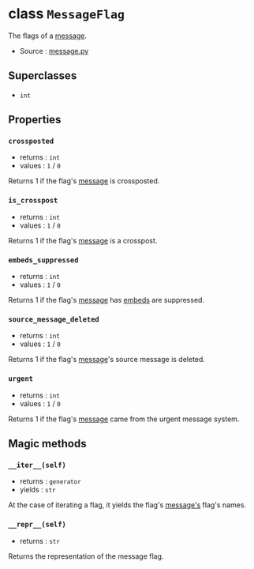 # class `MessageFlag`

The flags of a [message](Message.md).

- Source : [message.py](https://github.com/HuyaneMatsu/hata/blob/master/hata/message.py)

## Superclasses

- `int`

## Properties

### `crossposted`

- returns : `int`
- values : `1` / `0`

Returns 1 if the flag's [message](Message.md) is crossposted.

### `is_crosspost`

- returns : `int`
- values : `1` / `0`

Returns 1 if the flag's [message](Message.md) is a crosspost.

### `embeds_suppressed`

- returns : `int`
- values : `1` / `0`

Returns 1 if the flag's [message](Message.md) has [embeds](Message.md#embeds)
are suppressed.

### `source_message_deleted`

- returns : `int`
- values : `1` / `0`

Returns 1 if the flag's [message](Message.md)'s source message is deleted.

### `urgent`

- returns : `int`
- values : `1` / `0`

Returns 1 if the flag's [message](Message.md) came from the urgent message
system.

## Magic methods

### `__iter__(self)`

- returns : `generator`
- yields : `str`

At the case of iterating a flag, it yields the flag's [message's](Message.md)
flag's names.

### `__repr__(self)`

- returns : `str`

Returns the representation of the message flag.
